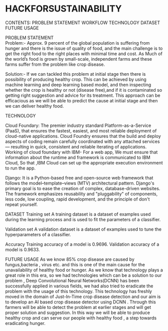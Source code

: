 # HACKFORSUSTAINABILITY

CONTENTS:
   PROBLEM STATEMENT
   WORKFLOW
   TECHNOLOGY
   DATASET
   FUTURE USAGE
   
PROBLEM STATEMENT   
Problem:- 
Approx. 9 percent of the global population is suffering from hunger and there is the issue of quality of food, and the main challenge is to get the right food to the right places with minimal time and cost. 
As Much of the world’s food is grown by small-scale, independent farms and these farms suffer from the problem like crop disease. 

Solution:- 
If we can tackled this problem at initial stage then there is possibility of producing healthy crop. 
This can be achieved by using machine learning and deep learning based model, and then inspecting whether the crop is healthy or not (disease free),and if it is contaminated so getting right suggestion and advice for its treatment. 
This approach can be efficacious as we will be able to predict the cause at initial stage and then we can deliver healthy food.

TECHNOLOGY

Cloud Foundary:
The premier industry standard Platform-as-a-Service (PaaS), that ensures the fastest, easiest, and most reliable deployment of cloud-native applications. 
Cloud Foundry ensures that the build and deploy aspects of coding remain carefully coordinated with any attached services — resulting in quick, consistent and reliable iterating of applications.
Working of cloud foundary with IBM-
For a web app, We  must ensure that information about the runtime and framework is communicated to IBM Cloud,
So that ,IBM Cloud can set up the appropriate execution environment to run the app.

Django:
It is a Python-based free and open-source web framework that follows the model–template–views (MTV) architectural pattern.
Django's primary goal is to ease the creation of complex, database-driven websites.
The framework emphasizes reusability and "pluggability" of components, less code, low coupling, rapid development, and the principle of don't repeat yourself.

DATASET
Training set
A training dataset is a dataset of examples used during the learning process and is used to fit the parameters of a classifier.

Validation set 
A validation dataset is a dataset of examples used to tune the hyperparameters of a classifier.

Accuracy
Training accuracy of a model is 0.9696.
Validation accuracy of a model is 0.9633.

FUTURE USAGE
As we know 85% crop disease are caused by fungus,bacteria , virus etc. and this is one of the main cause for the unavailability of healthy food or hunger.
As we know that technology plays a great role in this era, so we had technologies which can be a solution to our problem , Deep Convolutional Neural Networks(DCNN) has been successfully applied in various fields, we had also tried to eradicate the problem with the usage of this technology. 
This technology has freshly moved in the domain of Just-In-Time crop disease detection and our aim is to develop an AI based crop disease detector using DCNN .
Through this farmers will be able to detect the problem at earlier stages and will get proper solution and suggestion.
In this way we will be able to produce healthy crop and can serve our people with healthy food , a step towards eradicating hunger.  




   

